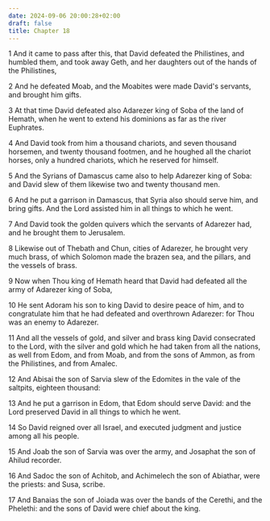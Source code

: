 ```yaml
---
date: 2024-09-06 20:00:28+02:00
draft: false
title: Chapter 18
---
```




1 And it came to pass after this, that David defeated the Philistines, and humbled them, and took away Geth, and her daughters out of the hands of the Philistines,

2 And he defeated Moab, and the Moabites were made David's servants, and brought him gifts.

3 At that time David defeated also Adarezer king of Soba of the land of Hemath, when he went to extend his dominions as far as the river Euphrates.

4 And David took from him a thousand chariots, and seven thousand horsemen, and twenty thousand footmen, and he houghed all the chariot horses, only a hundred chariots, which he reserved for himself.

5 And the Syrians of Damascus came also to help Adarezer king of Soba: and David slew of them likewise two and twenty thousand men.

6 And he put a garrison in Damascus, that Syria also should serve him, and bring gifts. And the Lord assisted him in all things to which he went.

7 And David took the golden quivers which the servants of Adarezer had, and he brought them to Jerusalem.

8 Likewise out of Thebath and Chun, cities of Adarezer, he brought very much brass, of which Solomon made the brazen sea, and the pillars, and the vessels of brass.

9 Now when Thou king of Hemath heard that David had defeated all the army of Adarezer king of Soba,

10 He sent Adoram his son to king David to desire peace of him, and to congratulate him that he had defeated and overthrown Adarezer: for Thou was an enemy to Adarezer.

11 And all the vessels of gold, and silver and brass king David consecrated to the Lord, with the silver and gold which he had taken from all the nations, as well from Edom, and from Moab, and from the sons of Ammon, as from the Philistines, and from Amalec.

12 And Abisai the son of Sarvia slew of the Edomites in the vale of the saltpits, eighteen thousand:

13 And he put a garrison in Edom, that Edom should serve David: and the Lord preserved David in all things to which he went.

14 So David reigned over all Israel, and executed judgment and justice among all his people.

15 And Joab the son of Sarvia was over the army, and Josaphat the son of Ahilud recorder.

16 And Sadoc the son of Achitob, and Achimelech the son of Abiathar, were the priests: and Susa, scribe.

17 And Banaias the son of Joiada was over the bands of the Cerethi, and the Phelethi: and the sons of David were chief about the king.

